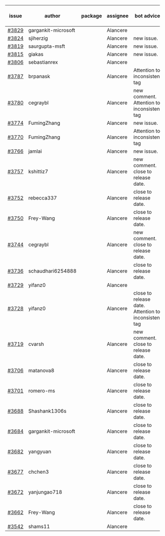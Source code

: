 | issue | author | package | assignee | bot advice | created date of issue | target release date | date from target |
| ------ | ------ | ------ | ------ | ------ | ------ | ------ | :-----: |
| [#3829](https://github.com/Azure/sdk-release-request/issues/3829) | gargankit-microsoft |  | Alancere |  | 02-21 | 03-24 |  |
| [#3824](https://github.com/Azure/sdk-release-request/issues/3824) | sjiherzig |  | Alancere | new issue. | 02-17 | 03-24 |  |
| [#3819](https://github.com/Azure/sdk-release-request/issues/3819) | saurgupta-msft |  | Alancere | new issue. | 02-16 | 03-24 |  |
| [#3815](https://github.com/Azure/sdk-release-request/issues/3815) | giakas |  | Alancere | new issue. | 02-16 | 03-24 |  |
| [#3806](https://github.com/Azure/sdk-release-request/issues/3806) | sebastianrex |  | Alancere |  | 02-15 | 03-24 |  |
| [#3787](https://github.com/Azure/sdk-release-request/issues/3787) | brpanask |  | Alancere | Attention to inconsistent tag | 02-14 | 03-24 |  |
| [#3780](https://github.com/Azure/sdk-release-request/issues/3780) | cegraybl |  | Alancere | new comment. Attention to inconsistent tag | 02-13 | 03-24 |  |
| [#3774](https://github.com/Azure/sdk-release-request/issues/3774) | FumingZhang |  | Alancere | new issue. | 02-13 | 03-24 |  |
| [#3770](https://github.com/Azure/sdk-release-request/issues/3770) | FumingZhang |  | Alancere | Attention to inconsistent tag | 02-13 | 03-24 |  |
| [#3766](https://github.com/Azure/sdk-release-request/issues/3766) | jamlai |  | Alancere | new issue. | 02-10 | 03-24 |  |
| [#3757](https://github.com/Azure/sdk-release-request/issues/3757) | kshittiz7 |  | Alancere | new comment. close to release date.  | 02-09 | 02-24 | 0 |
| [#3752](https://github.com/Azure/sdk-release-request/issues/3752) | rebecca337 |  | Alancere | close to release date.  | 02-09 | 02-24 | 0 |
| [#3750](https://github.com/Azure/sdk-release-request/issues/3750) | Frey-Wang |  | Alancere | close to release date.  | 02-08 | 02-24 | 0 |
| [#3744](https://github.com/Azure/sdk-release-request/issues/3744) | cegraybl |  | Alancere | new comment. close to release date.  | 02-02 | 02-24 | 0 |
| [#3736](https://github.com/Azure/sdk-release-request/issues/3736) | schaudhari6254888 |  | Alancere | close to release date.  | 02-01 | 02-24 | 0 |
| [#3729](https://github.com/Azure/sdk-release-request/issues/3729) | yifanz0 |  | Alancere |  | 02-01 | 03-07 |  |
| [#3728](https://github.com/Azure/sdk-release-request/issues/3728) | yifanz0 |  | Alancere | close to release date.  Attention to inconsistent tag | 02-01 | 02-24 | 0 |
| [#3719](https://github.com/Azure/sdk-release-request/issues/3719) | cvarsh |  | Alancere | new comment. close to release date.  | 02-01 | 02-24 | 0 |
| [#3706](https://github.com/Azure/sdk-release-request/issues/3706) | matanova8 |  | Alancere | close to release date.  | 01-29 | 02-24 | 0 |
| [#3701](https://github.com/Azure/sdk-release-request/issues/3701) | romero-ms |  | Alancere | close to release date.  | 01-24 | 02-24 | 0 |
| [#3688](https://github.com/Azure/sdk-release-request/issues/3688) | Shashank1306s |  | Alancere | close to release date.  | 01-24 | 02-24 | 0 |
| [#3684](https://github.com/Azure/sdk-release-request/issues/3684) | gargankit-microsoft |  | Alancere | close to release date.  | 01-23 | 02-24 | 0 |
| [#3682](https://github.com/Azure/sdk-release-request/issues/3682) | yangyuan |  | Alancere | close to release date.  | 01-22 | 02-24 | 0 |
| [#3677](https://github.com/Azure/sdk-release-request/issues/3677) | chchen3 |  | Alancere | close to release date.  | 01-19 | 02-24 | 0 |
| [#3672](https://github.com/Azure/sdk-release-request/issues/3672) | yanjungao718 |  | Alancere | close to release date.  | 01-18 | 02-24 | 0 |
| [#3662](https://github.com/Azure/sdk-release-request/issues/3662) | Frey-Wang |  | Alancere | close to release date.  | 01-16 | 02-24 | 0 |
| [#3542](https://github.com/Azure/sdk-release-request/issues/3542) | shams11 |  | Alancere |  | 12-07 | 12-23 |  |

